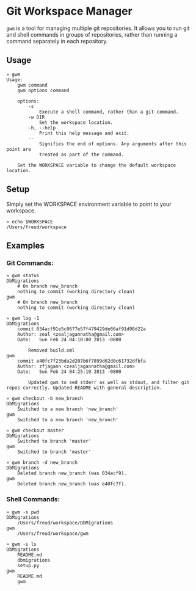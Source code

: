 Git Workspace Manager
=====================

`gwm` is a tool for managing multiple git repositories. It allows you to run git and shell commands in groups of repositories, rather than running a command separately in each repository.

Usage
-----

    » gwm
    Usage:
        gwm command
        gwm options command
    
        options:
            -s
                Execute a shell command, rather than a git command.
            -w DIR
                Set the workspace location.
            -h, --help
                Print this help message and exit.
            --
                Signifies the end of options. Any arguments after this point are
                treated as part of the command.
    
        Set the WORKSPACE variable to change the default workspace location.
Setup
-----

Simply set the WORKSPACE environment variable to point to your workspace.

    » echo $WORKSPACE
    /Users/freud/workspace

Examples
--------

### Git Commands:

    » gwm status
    DbMigrations
        # On branch new_branch
        nothing to commit (working directory clean)
    gwm
        # On branch new_branch
        nothing to commit (working directory clean)

    » gwm log -1
    DbMigrations
        commit 034acf91e5c0677e57f479429de86af91d98d22a
        Author: zeal <zealjagannatha@gmail.com>
        Date:   Sun Feb 24 04:10:00 2013 -0800
        
            Removed build.xml
    gwm
        commit e40fc7f23bda2d207b6f7899d02d0c61732dfbfa
        Author: zfjagann <zealjagannatha@gmail.com>
        Date:   Sun Feb 24 04:25:10 2013 -0800
        
            Updated gwm to sed stderr as well as stdout, and filter git repos correctly. Updated README with general description.

    » gwm checkout -b new_branch
    DbMigrations
        Switched to a new branch 'new_branch'
    gwm
        Switched to a new branch 'new_branch'

    » gwm checkout master
    DbMigrations
        Switched to branch 'master'
    gwm
        Switched to branch 'master'

    » gwm branch -d new_branch
    DbMigrations
        Deleted branch new_branch (was 034acf9).
    gwm
        Deleted branch new_branch (was e40fc7f).

### Shell Commands:

    » gwm -s pwd
    DbMigrations
        /Users/freud/workspace/DbMigrations
    gwm
        /Users/freud/workspace/gwm

    » gwm -s ls
    DbMigrations
        README.md
        dbmigrations
        setup.py
    gwm
        README.md
        gwm

